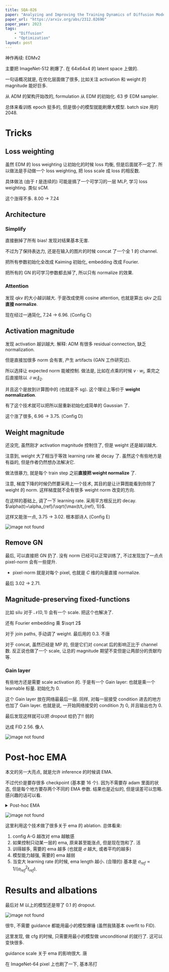 ```yaml
---
title: SQA-026
paper: "Analyzing and Improving the Training Dynamics of Diffusion Models"
paper_url: "https://arxiv.org/abs/2312.02696" 
paper_year: 2023
tags: 
    - "Diffusion"
    - "Optimization"
layout: post
---
```


神作再续: EDMv2

主要把 ImageNet-512 刷爆了. 在 64x64x4 的 latent space 上做的.

一句话概况就是, 在优化层面做了很多, 比如关注 activation 和 weight 的 magnitude 能好巨多.

从 ADM 的架构开始改的, formulation 从 EDM 的初始化. 63 步 EDM sampler.

总体来看训练 epoch 挺多的, 但是很小的模型就能刷爆大模型. batch size 用的 2048.

# Tricks

## Loss weighting

虽然 EDM 的 loss weighting 让初始化的时候 loss 均衡, 但是后面就不一定了. 所以做法是手动做一个 loss weighting, 把 loss scale 成 loss 的相反数.

具体做法 (由于 $t$ 是连续的) 可能是搞了一个可学习的一层 MLP, 学习 loss weighting. 类似 sCM.

这个涨得不多. 8.00 $\rightarrow$ 7.24

## Architecture

### Simplify

直接删掉了所有 bias! 发现对结果基本无害.

不过为了保持表达力, 还是在输入的图片的时候 concat 了一个全 1 的 channel.

把所有参数初始化全改成 Kaiming 初始化, embedding 改成 Fourier.

把所有的 GN 的可学习参数都去掉了, 所以只有 normalize 的效果.

### Attention

发现 qkv 的大小越训越大. 于是改成使用 cosine attention, 也就是算出 qkv 之后**直接 normalize**.

现在经过一通简化, 7.24 $\rightarrow$ 6.96. (Config C)

## Activation magnitude

发现 activation 越训越大. 解释: ADM 有很多 residual connection, 缺乏 normalization. 

但是直接加很多 norm 会有害, 产生 artifacts (GAN 工作研究过).

所以选择让 expected norm 能被控制. 做法是, 比如在点乘的时候 $v\cdot w_i$, 乘完之后直接除以 $\|w_i\|_2$.

并且这个是放到计算图中的 (也就是不 sg). 这个理论上等价于 **weight normalization**.

有了这个技术就可以把所以层重新初始化成简单的 Gaussian 了.

这个涨了很多, 6.96 $\rightarrow$ 3.75. (Config D)

## Weight magnitude

还没完, 虽然刚才 activation magnitude 控制住了, 但是 weight 还是越训越大.

注意到, weight 大了相当于等效 learning rate 被 decay 了. 虽然这个有些地方是有益的, 但是作者仍然想办法解决它. 

做法很暴力, 就是每个 train step 之前**直接把 weight normalize** 了. 

注意, 梯度下降的时候仍然要采用上一个技术, 其目的是让计算图能看到你除了 weight 的 norm. 这样梯度就不会有很多 weight norm 改变的方向.

在这样的基础上, 调了一下 learning rate. 采用平方根反比的 decay. $\alpha(t)=\alpha_{ref}/\sqrt{\max(t/t_{ref}, 1)}$.

这样又能涨一点, 3.75 $\rightarrow$ 3.02. 根本部诗人 (Config E)

![image not found](/papers/SQA-026/magnitude.png)

## Remove GN

最后, 可以直接把 GN 扔了. 没有 norm 已经可以正常训练了, 不过发现加了一点点 pixel-norm 会有一些提升.

- pixel-norm 就是对每个 pixel, 也就是 $C$ 维的向量直接 normalize.

最后 3.02 $\rightarrow$ 2.71.

## Magnitude-preserving fixed-functions

比如 silu 对于 $\mathcal N(0, 1)$ 会有一个 scale. 把这个也解决了. 

还有 Fourier embedding 乘 $\sqrt 2$

对于 join paths, 手动调了 weight. 最后用的 0.3. 不唐

对于 concat, 虽然已经是 MP 的, 但是它们对 concat 后的影响正比于 channel 数. 反正说也做了一个 scale, 让总的 magnitude 期望不变但是让两部分的贡献均等.

### Gain layer

有些地方还是需要 scale activation 的. 于是有一个 Gain layer: 也就是乘一个 learnable 标量. 初始化为 0.

这个 Gain layer 放在网络最最后一层. 同样, 对每一层接受 condition 进去的地方也加了 Gain layer. 也就是说, 一开始网络接受的 condition 为 0, 并且输出也为 0.

最后发现这样就可以把 dropout 给扔了!! 弱的

达成 FID 2.56. 像人

![image not found](/papers/SQA-026/architecture.png)

# Post-hoc EMA

本文的另一大亮点, 就是允许 inference 的时候调 EMA.

不过代价是要存很多 checkpoint (基本要 16 个). 因为不需要存 adam 里面的状态, 但是每个地方要存两个不同的 EMA 参数. 结果也是近似的, 但是误差可以忽略. 感兴趣的话可以看.

<details>
<summary>Post-hoc EMA</summary>

先来确认一下 formulation. 这里我们只考虑特定的 ema schedule (为了方便计算).

$\gamma$ 控制了 ema 的大小:

$$
\hat\theta_{\gamma}(t) = \frac{\gamma+1}{t^{\gamma+1}} \int_0^t \tau^{\gamma}\theta(\tau) d\tau
$$

等价的 EMA 更新是:

$$
\hat\theta_{\gamma}(t) = \beta_{\gamma} \hat\theta_{\gamma}(t-1) + (1-\beta_{\gamma})\theta(t)
$$

其中 $\beta_{\gamma}=(1-1/t)^{\gamma+1}$

之后为了直观, 我们会用 relative std (也就是 width of peak value relative to training time) $\sigma_{rel}=(\gamma+1)^{1/2}(\gamma+2)^{-1}(\gamma+3)^{-1/2}$ 来指代.

比如我们说 EMA length 10% 就是指 $\sigma_{rel}=0.1, \gamma\approx 6.94$.

回到方法. 我们的做法是, 维护对 $\sigma_{rel}$ 为 0.05 和 0.1 的 EMA 参数, 然后存 checkpoint. 

训练后求出这些玩意的 least squares (也就是对它们线性组合看最接近的).

![image not found](/papers/SQA-026/ema.png)

</details>

![image not found](/papers/SQA-026/ema_ablations.png)

这里利用这个技术做了很多关于 ema 的 ablation. 总体看来:

1. config A-G 越改对 ema 越敏感
2. 如果控制只动某一层的 ema, 原来甚至能涨点, 但是现在饱和了. 活
3. 训得越多, 需要的 ema 越多 (也就是 $\sigma$ 越大, 或者平均的越多)
4. 模型能力越强, 需要的 ema 越弱
5. 当变大 learning rate 的时候, ema length 越小. (合理的) 基本是 $\sigma_{ref}\propto 1/(\alpha_{ref}^2t_{ref})$.

# Results and albations

最后对 M 以上的模型还是带了 0.1 的 dropout.

![image not found](/papers/SQA-026/result.png)

很牛, 不需要 guidance 都能用最小的模型爆锤 (虽然我猜基本 overfit to FID).

这里发现, 做 cfg 的时候, 只需要用最小的模型做 unconditional 的就行了. 这可以变快很多.

guidance scale 关于 ema 的影响很大. 唐

在 ImageNet-64 pixel 上也刷了一下, 基本吊打